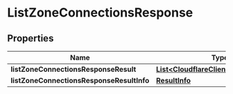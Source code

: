 # ListZoneConnectionsResponse

## Properties
Name | Type | Description | Notes
------------ | ------------- | ------------- | -------------
**listZoneConnectionsResponseResult** | [**List&lt;CloudflareClientAPIConnection&gt;**](CloudflareClientAPIConnection.md) |  |  [optional]
**listZoneConnectionsResponseResultInfo** | [**ResultInfo**](ResultInfo.md) |  |  [optional]

